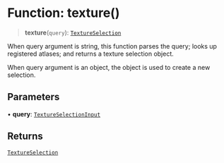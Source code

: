 # Function: texture()

> **texture**(`query`): [`TextureSelection`](/api/classes/TextureSelection)

When query argument is string, this function parses the query; looks up registered atlases; and returns a texture selection object.

When query argument is an object, the object is used to create a new selection.

## Parameters

• **query**: [`TextureSelectionInput`](/api/type-aliases/TextureSelectionInput)

## Returns

[`TextureSelection`](/api/classes/TextureSelection)
